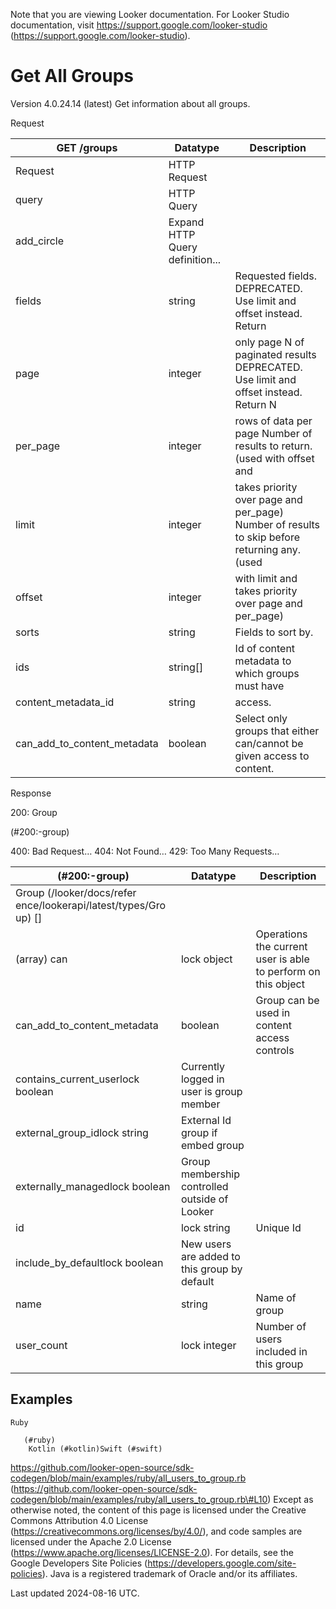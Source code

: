 Note that you are viewing Looker documentation. For Looker Studio documentation, visit https://support.google.com/looker-studio (https://support.google.com/looker-studio).

# Get All Groups

Version 4.0.24.14 (latest)
Get information about all groups.

Request

| GET /groups                 | Datatype                        | Description                                                                                  |
|-----------------------------|---------------------------------|----------------------------------------------------------------------------------------------|
| Request                     | HTTP Request                    |                                                                                              |
| query                       | HTTP Query                      |                                                                                              |
| add_circle                  | Expand HTTP Query definition... |                                                                                              |
| fields                      | string                          | Requested fields. DEPRECATED. Use limit and offset instead. Return                           |
| page                        | integer                         | only page N of paginated results DEPRECATED. Use limit and offset instead. Return N          |
| per_page                    | integer                         | rows of data per page Number of results to return. (used with offset and                     |
| limit                       | integer                         | takes priority over page and per_page) Number of results to skip before returning any. (used |
| offset                      | integer                         | with limit and takes priority over page and per_page)                                        |
| sorts                       | string                          | Fields to sort by.                                                                           |
| ids                         | string[]                        | Id of content metadata to which groups must have                                             |
| content_metadata_id         | string                          | access.                                                                                      |
| can_add_to_content_metadata | boolean                         | Select only groups that either can/cannot be given access to content.                        |

Response

200: Group

(#200:-group)

400: Bad Request… 404: Not Found… 429: Too Many Requests…

| (#200:-group)                     | Datatype                                      | Description                                                   |
|-----------------------------------|-----------------------------------------------|---------------------------------------------------------------|
| Group  (/looker/docs/refer ence/lookerapi/latest/types/Gro up) []                                   |                                               |                                                               |
| (array) can                       | lock object                                   | Operations the current user is able to perform on this object |
| can_add_to_content_metadata       | boolean                                       | Group can be used in content access controls                  |
| contains_current_userlock boolean | Currently logged in user is group member      |                                                               |
| external_group_idlock string      | External Id group if embed group              |                                                               |
| externally_managedlock boolean    | Group membership controlled outside of Looker |                                                               |
| id                                | lock string                                   | Unique Id                                                     |
| include_by_defaultlock boolean    | New users are added to this group by default  |                                                               |
| name                              | string                                        | Name of group                                                 |
| user_count                        | lock integer                                  | Number of users included in this group                        |

## Examples

```
Ruby
    
   (#ruby)
    Kotlin (#kotlin)Swift (#swift)

```

https://github.com/looker-open-source/sdk-codegen/blob/main/examples/ruby/all_users_to_group.rb
 (https://github.com/looker-open-source/sdk-codegen/blob/main/examples/ruby/all_users_to_group.rb\#L10)
Except as otherwise noted, the content of this page is licensed under the Creative Commons Attribution 4.0 License
 (https://creativecommons.org/licenses/by/4.0/), and code samples are licensed under the Apache 2.0 License (https://www.apache.org/licenses/LICENSE-2.0). For details, see the Google Developers Site Policies (https://developers.google.com/site-policies). Java is a registered trademark of Oracle and/or its affiliates.

Last updated 2024-08-16 UTC.
